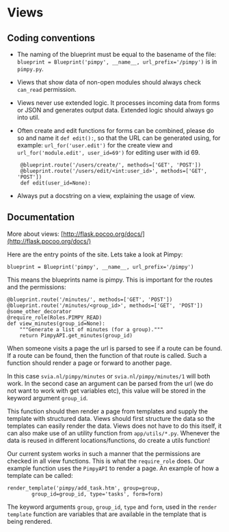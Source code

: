 # Views
## Coding conventions

 - The naming of the blueprint must be equal to the basename of the file:
    `blueprint = Blueprint('pimpy', __name__, url_prefix='/pimpy')` is in
    `pimpy.py`.
 - Views that show data of non-open modules should always check `can_read`
     permission.
 - Views never use extended logic. It processes incoming data from forms or JSON
     and generates output data. Extended logic should always go into util.
 - Often create and edit functions for forms can be combined, please do so and
     name it `def edit():`, so that the URL can be generated using, for example:
     `url_for('user.edit')` for the create view and `url_for('module.edit',
     user_id=69')` for editing user with id 69.

        @blueprint.route('/users/create/', methods=['GET', 'POST'])
        @blueprint.route('/users/edit/<int:user_id>', methods=['GET', 'POST'])
        def edit(user_id=None):

 - Always put a docstring on a view, explaining the usage of view.

## Documentation
More about views: [http://flask.pocoo.org/docs/](http://flask.pocoo.org/docs/)

Here are the entry points of the site. Lets take a look at Pimpy:

	blueprint = Blueprint('pimpy', __name__, url_prefix='/pimpy')

This means the blueprints name is pimpy. This is important for the routes and
the permissions:

	@blueprint.route('/minutes/', methods=['GET', 'POST'])
	@blueprint.route('/minutes/<group_id>', methods=['GET', 'POST'])
    @some_other_decorator
    @require_role(Roles.PIMPY_READ)
	def view_minutes(group_id=None):
        """Generate a list of minutes (for a group)."""
		return PimpyAPI.get_minutes(group_id)

When someone visits a page the url is parsed to see if a route can be found.
If a route can be found, then the function of that route is called. Such a
function should render a page or forward to another page.

In this case `svia.nl/pimpy/minutes` or `svia.nl/pimpy/minutes/1` will
both work. In the second case an argument can be parsed from the url (we do not
want to work with get variables etc), this value will be stored in the keyword
argument `group_id`.

This function should then render a page from templates and supply the template
with structured data. Views should first structure the data so the templates
can easily render the data. Views does not have to do this itself, it can also
make use of an utility function from `app/utils/*.py`. Whenever the data is
reused in different locations/functions, do create a utils function!

Our current system works in such a manner that the permissions are checked in
all view functions. This is what the `require_role` does. Our example function
uses the `PimpyAPI` to render a page. An example of how a template can be
called:

	render_template('pimpy/add_task.htm', group=group,
			group_id=group_id, type='tasks', form=form)

The keyword arguments `group`, `group_id`, `type` and `form`, used in the
`render template` function are variables that are available in the template that
is being rendered.

